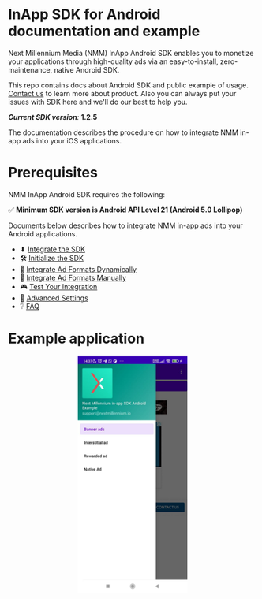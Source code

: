 # InApp SDK for Android documentation and example

Next Millennium Media (NMM) InApp Android SDK enables you to monetize your applications through
high-quality ads via an easy-to-install, zero-maintenance, native Android SDK.

This repo contains docs about Android SDK and public example of
usage. [Contact us](https://nextmillennium.io/) to learn more about product. Also you can always put
your issues with SDK here and we'll do our best to help you.

***Current SDK version**:* **1.2.5**

The documentation describes the procedure on how to integrate NMM in-app ads into your iOS
applications.

# Prerequisites

NMM InApp Android SDK requires the following:

✅ **Minimum SDK version is Android API Level 21 (Android 5.0 Lollipop)**
<!-- Add additional requirements here if applicable. -->

Documents below describes how to integrate NMM in-app ads into your Android applications.
<!-- Check if the links are properly set up -->

* ⬇ [Integrate the SDK](https://github.com/nextmillenniummedia/inapp-android-example/blob/main/docs/Integrate.md)
* 🛠 [Initialize the SDK](https://github.com/nextmillenniummedia/inapp-android-example/blob/main/docs/Initialize.md)
* 👀 [Integrate Ad Formats Dynamically](https://github.com/nextmillenniummedia/inapp-android-example/blob/main/docs/Dynamic.md)
* 👀 [Integrate Ad Formats Manually](https://github.com/nextmillenniummedia/inapp-android-example/blob/main/docs/Manual.md)
* 🎮 [Test Your Integration](https://github.com/nextmillenniummedia/inapp-android-example/blob/main/docs/TestIntegration.md)
* 📘 [Advanced Settings](https://github.com/nextmillenniummedia/inapp-android-example/blob/main/docs/AdvancedSettings.md)
* ❔ [FAQ](https://github.com/nextmillenniummedia/inapp-android-example/blob/main/docs/FAQ.md)

# Example application

<!-- Add screenshot of how the main screen -->
<p align="center">
<img src="https://github.com/nextmillenniummedia/inapp-android-example/blob/main/docs/assets/main_screen.jpeg" height="480">
</p>